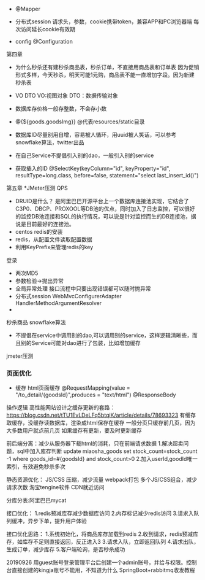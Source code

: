 * @Mapper
* 分布式session
请求头，参数，cookie携带token，兼容APP和PC浏览器端
每次访问延长cookie有效期

* config
@Configuration


第四章
* 为什么秒杀还有建秒杀商品表，秒杀订单，不直接用商品表和订单表
因为促销形式多样，今天秒杀，明天可能1元购，商品表不能一直增加字段。因为新建秒杀表
* VO DTO
VO:视图对象
DTO：数据传输对象
* 数据库存价格一般存整数，不会存小数
* @{${goods.goodsImg}} @代表resources/static目录
* 数据库ID尽量别用自增，容易被人循环，用uuid被人笑话，可以参考snowflake算法，twitter出品

* 在自己Service不提倡引入别的dao，一般引入别的service
* 获取插入的ID 
@SelectKey(keyColumn="id", keyProperty="id", resultType=long.class, before=false, statement="select last_insert_id()")


第五章
*JMeter压测
QPS


* DRUID是什么？
是阿里巴巴开源平台上一个数据库连接池实现，它结合了C3P0、DBCP、PROXOOL等DB池的优点，同时加入了日志监控，可以很好的监控DB池连接和SQL的执行情况，可以说是针对监控而生的DB连接池，据说是目前最好的连接池。
* centos redis的安装
* redis，从配置文件读取配置数据
* 利用KeyPrefix来管理redis的key

登录
* 两次MD5
* 参数检验->抛出异常
* 全局异常处理
接口流程中只要出现错误都可以随时抛异常
* 分布式session
WebMvcConfigurerAdapter
HandlerMethodArgumentResolver
* 

秒杀商品
snowflake算法
* 不提倡在service中调用别的dao,可以调用别的service，这样逻辑清晰些，而且别的Service可能对dao进行了包装，比如增加缓存


jmeter压测


### 页面优化
* 缓存
html页面缓存
@RequestMapping(value = "/to_detail/{goodsId}",produces = "text/html")
@ResponseBody

操作逻辑
高性能网站设计之缓存更新的套路：https://blog.csdn.net/tTU1EvLDeLFq5btqiK/article/details/78693323
有缓存取缓存，没缓存读数据库，渲染成html保存在缓存
一般分页只缓存前几页，因为大多数用户就点前几页
如果缓存有更新，要及时更新缓存

前后端分离：减少从服务器下载html的消耗，只在前端请求数据
1.解决超卖问题，sql中加入库存判断
update miaosha_goods set stock_count=stock_count -1 where goods_id=#{goodsId} and stock_count>0
2.加入userId,goodId唯一索引，有效避免秒杀多次

静态资源优化：
JS/CSS 压缩，减少流量 webpack打包
多个JS/CSS组合，减少请求次数 淘宝tengine软件
CDN就近访问

分库分表:阿里巴巴mycat

接口优化：
1.redis预减库存减少数据库访问
2.内存标记减少redis访问
3.请求入队列缓冲，异步下单，提升用户体验


接口优化思路：
1.系统初始化，将商品库存加载到redis
2.收到请求，redis预减库存，如库存不足则直接返回，反正进入3
3.请求入队，立即返回队列
4.请求出队，生成订单，减少库存
5.客户端轮询，是否秒杀成功


20190926
用guest账号登录管理平台后创建一个admin账号，并给与权限。控制台直接创建的kingja账号不能用，不知道为什么
SpringBoot+rabbitmq收发教程

